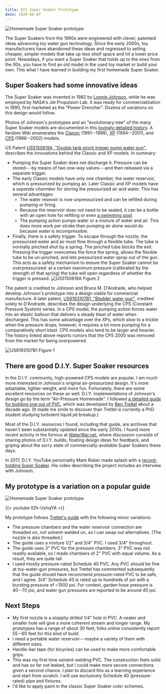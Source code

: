 ```yaml
---
title: DIY Super Soaker Prototype
date: 2020-06-07
---
```


![Homemade Super Soaker prototype](/static/images/homemade-super-soaker-prototype.jpg)

The Super Soakers from the 1990s were engineered with clever, patented ideas
advancing toy water gun technology. Since the early 2000s, toy manufacturers
have abandoned these ideas and regressed to selling cheaper, simpler models that
take up less shelf space and hit a lower price point. Nowadays, if you want a
Super Soaker that holds up to the ones from the 90s, you have to find an old
model in the used toy market or build your own. This what I have learned in
building my first homemade Super Soaker.

## Super Soakers had some innovative ideas

The Super Soaker was invented in 1982 by
[Lonnie Johnson](https://en.wikipedia.org/wiki/Lonnie_Johnson_(inventor)), while
he was employed by NASA's Jet Propulsion Lab. It was ready for commercialization
in 1990, first marketed as the "Power Drencher". Dozens of variations on this
design would follow.

Photos of Johnson's prototypes and an "evolutionary tree" of the many Super
Soaker models are documented in this
[lovingly-detailed history](http://www.isoaker.com/Info/history_supersoaker.html).
A fandom Wiki enumerates the
[Classic](https://nerf.fandom.com/wiki/Classic_Super_Soaker) (1991--1998),
[XP](https://nerf.fandom.com/wiki/XP) (1994--2001), and
[CPS](https://nerf.fandom.com/wiki/CPS) (1996--2002) models.

US Patent [US5150819A, "Double tank pinch trigger pump water gun"](https://patents.google.com/patent/US5150819A/en),
describes the innovations behind the Classic and XP models. In summary:

* Pumping the Super Soaker does not discharge it. Pressure can be stored---by
  means of two one-way valves---and then released via a separate trigger.
* The early Classic models have only one chamber, the water reservoir, which is
  pressurized by pumping air. Later Classic and XP models have a *separate charmber*
  for storing the pressurized air and water. This has several advantages:
  * The water resevoir is now unpressurized and can be refilled during pumping
    or firing.
  * Because the reservoir does not need to be sealed, it can be a bottle with an
    open hole for refilling or even
    [a swimming pool](https://nerfpedialegacy.fandom.com/wiki/XP_Pool_Pumper_Blaster).
  * The pumping action pumps water or a mixture of water and air. This does more
    work per stroke than pumping air alone would do because water is
    incompressible.
* Finally, there is a safety trigger. To escape through the nozzle, the
  pressurized water and air must flow through a flexible tube. The tube is
  normally pinched shut by a spring. The pinched tube blocks the exit. Pressing
  the trigger overcomes the force the spring, allows the flexible tube to be
  un-pinched, and lets pressurized water spray out of the gun. This acts as a
  safety mechanism to ensure the Super Soaker cannot be overpressurized: at a
  certain maximum pressure (calibrated by the strength of that spring) the tube
  will open regardless of whether the trigger is pressed.
![US5150819A Figure 2](/static/images/US5150819A-Fig2.png)

The patent is credited to Johnson and Bruce M. D'Andrade, who helped develop
Johnson's prototype into a design viable for commercial manufacture.
A later patent, [US6193107B1, "Bladder water gun"](https://patents.google.com/patent/US6193107B1/en),
credited solely to D'Andrade, describes the design underlying the CPS (Constant
Pressure System) series. In a CPS model, the pumping action forces water into an
elastic balloon that delivers a steady blast of water when discharged. This has
some advantage over the XPs, which slow to a trickle when the pressure drops;
however, it requires a lot more pumping for a comparatively short blast. CPS
models also tend to be larger and heavier. The history linked above reports
rumors that the CPS 2000 was removed from the market for being overpowered.

![US6193107B1 Figure 1](/static/images/US6193107B1-Fig1.png)

## There are good D.I.Y. Super Soaker resources

In the D.I.Y. community, high-powered CPS models are popular. I am much more
interested in Johnson's original air-pressurized design. It's more adaptable,
lighter-weight, and more fun. Fortunately, there are some excellent resources on
these as well. D.I.Y. implementations of Johnson's design go by the term
"Air-Pressure Homemade". I followed
[a detailed guide for building one out of PVC](http://www.sscentral.org/homemade/aph/),
which was developed by
[Ben Trettel](http://trettel.org/) about a decade ago. (It made me smile to
discover than Trettel is currently a PhD student studying turbulent liquid jet
breakup.)

Most of the D.I.Y. resources I found, including that guide, are archives that
haven't been substantially updated since the early 2010s. I found more recent
activity in the formus at [WaterWar.net](https://waterwar.net/forum/index.php),
where discussion consists of sharing photos of D.I.Y. builds, floating design
ideas for feedback, and griping about the sorry state of commercially-available
Super Soakers these days.

In 2017, D.I.Y. YouTube personality Mark Rober made splash with a
[record-holding Super Soaker](https://www.youtube.com/watch?v=T1KRQ3RcvXA). His
video describing the project includes an interview with Johnson.

## My prototype is a variation on a popular guide

![Homemade Super Soaker prototype](/static/images/homemade-super-soaker-prototype-labeled.jpg)

{{< youtube lI2h-UshqYA >}}

My prototype follows [Trettel's guide](http://www.sscentral.org/homemade/aph/)
with the following minor variations:

* The pressure chambers and the water reservoir connection are threaded on, not
  solvent-welded on, so I can swap out alternatives. (The nozzle is also
  threaded.)
* The guide uses a mixture 1/2" and 3/4" PVC. I used 3/4" throughout.
* The guide uses 3" PVC for the pressure chambers. 3" PVC was not readily
  available, so I made chambers of 2" PVC with equal volume. As a result, they
  are quite tall.
* I used mostly pressure-rated Schedule 40 PVC. Any PVC *should* be fine
  at toy-water-gun pressures, but Trettel has commented subsequently that the
  guide should have recommend pressure-rated PVC to be safe, and I agree. 3/4"
  Schedule 40 is rated up to hundreds of psi with a bursting pressure of ~1500
  psi. For context, garden hose pressure is 40--70 psi, and water gun pressures
  are reported to be around 40 psi.

## Next Steps

* My first nozzle is a sloppily-drilled 1/4" hole in PVC. A neater and smaller
  hole will give a more coherent stream and longer range. My prototypes has a
  range of about 30 feet; folks online consistently report 55--60 feet for this
  kind of build.
* I need a portable water reservoir---maybe a variety of them with different
  sizes.
* Handle-bar tape (for bicycles) can be used to make more comfortable grips.
* This was my first time solvent-welding PVC. The construction feels solid and
  has so far not leaked, but I could make more secure connections given a second
  chance. I plan to discard this as a learning experience and start from
  scratch. I will use exclusively Schedule 40 (pressure-rated) pipe and
  fixtures.
* I'd like to apply paint in the classic Super Soaker color schemes.
